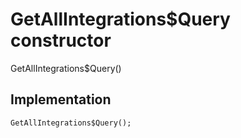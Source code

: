 


# GetAllIntegrations$Query constructor







GetAllIntegrations$Query()





## Implementation

```dart
GetAllIntegrations$Query();
```







